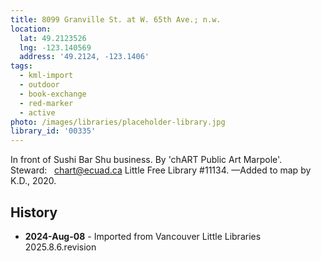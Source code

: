 ```yaml
---
title: 8099 Granville St. at W. 65th Ave.; n.w.
location:
  lat: 49.2123526
  lng: -123.140569
  address: '49.2124, -123.1406'
tags:
  - kml-import
  - outdoor
  - book-exchange
  - red-marker
  - active
photo: /images/libraries/placeholder-library.jpg
library_id: '00335'
---
```

In front of Sushi Bar Shu business.
By 'chART Public Art Marpole'.  
Steward:   chart@ecuad.ca
Little Free Library #11134.
—Added to map by K.D., 2020. 

## History
- **2024-Aug-08** - Imported from Vancouver Little Libraries 2025.8.6.revision
